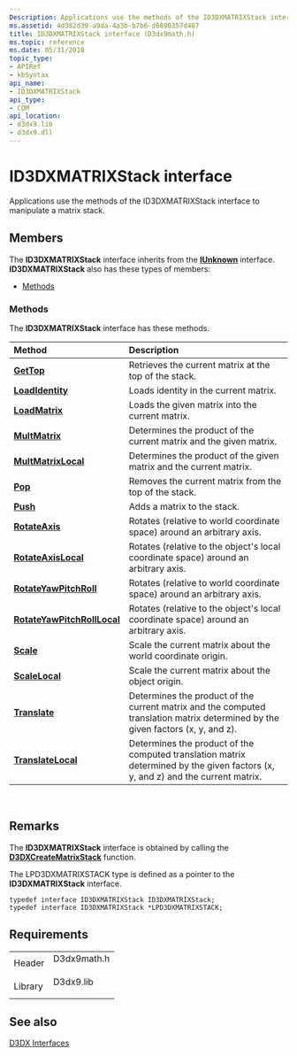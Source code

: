 ```yaml
---
Description: Applications use the methods of the ID3DXMATRIXStack interface to manipulate a matrix stack.
ms.assetid: 4d382d39-a9da-4a3b-b7b6-d6890357d467
title: ID3DXMATRIXStack interface (D3dx9math.h)
ms.topic: reference
ms.date: 05/31/2018
topic_type: 
- APIRef
- kbSyntax
api_name: 
- ID3DXMATRIXStack
api_type: 
- COM
api_location: 
- d3dx9.lib
- d3dx9.dll
---
```


# ID3DXMATRIXStack interface

Applications use the methods of the ID3DXMATRIXStack interface to manipulate a matrix stack.

## Members

The **ID3DXMATRIXStack** interface inherits from the [**IUnknown**](https://msdn.microsoft.com/en-us/library/ms680509(v=VS.85).aspx) interface. **ID3DXMATRIXStack** also has these types of members:

-   [Methods](#methods)

### Methods

The **ID3DXMATRIXStack** interface has these methods.



| Method                                                                       | Description                                                                                                                                |
|:-----------------------------------------------------------------------------|:-------------------------------------------------------------------------------------------------------------------------------------------|
| [**GetTop**](id3dxmatrixstack--gettop.md)                                   | Retrieves the current matrix at the top of the stack.<br/>                                                                           |
| [**LoadIdentity**](id3dxmatrixstack--loadidentity.md)                       | Loads identity in the current matrix.<br/>                                                                                           |
| [**LoadMatrix**](id3dxmatrixstack--loadmatrix.md)                           | Loads the given matrix into the current matrix.<br/>                                                                                 |
| [**MultMatrix**](id3dxmatrixstack--multmatrix.md)                           | Determines the product of the current matrix and the given matrix.<br/>                                                              |
| [**MultMatrixLocal**](id3dxmatrixstack--multmatrixlocal.md)                 | Determines the product of the given matrix and the current matrix.<br/>                                                              |
| [**Pop**](id3dxmatrixstack--pop.md)                                         | Removes the current matrix from the top of the stack.<br/>                                                                           |
| [**Push**](id3dxmatrixstack--push.md)                                       | Adds a matrix to the stack.<br/>                                                                                                     |
| [**RotateAxis**](id3dxmatrixstack--rotateaxis.md)                           | Rotates (relative to world coordinate space) around an arbitrary axis.<br/>                                                          |
| [**RotateAxisLocal**](id3dxmatrixstack--rotateaxislocal.md)                 | Rotates (relative to the object's local coordinate space) around an arbitrary axis.<br/>                                             |
| [**RotateYawPitchRoll**](id3dxmatrixstack--rotateyawpitchroll.md)           | Rotates (relative to world coordinate space) around an arbitrary axis.<br/>                                                          |
| [**RotateYawPitchRollLocal**](id3dxmatrixstack--rotateyawpitchrolllocal.md) | Rotates (relative to the object's local coordinate space) around an arbitrary axis.<br/>                                             |
| [**Scale**](id3dxmatrixstack--scale.md)                                     | Scale the current matrix about the world coordinate origin.<br/>                                                                     |
| [**ScaleLocal**](id3dxmatrixstack--scalelocal.md)                           | Scale the current matrix about the object origin.<br/>                                                                               |
| [**Translate**](id3dxmatrixstack--translate.md)                             | Determines the product of the current matrix and the computed translation matrix determined by the given factors (x, y, and z).<br/> |
| [**TranslateLocal**](id3dxmatrixstack--translatelocal.md)                   | Determines the product of the computed translation matrix determined by the given factors (x, y, and z) and the current matrix.<br/> |



 

## Remarks

The **ID3DXMATRIXStack** interface is obtained by calling the [**D3DXCreateMatrixStack**](d3dxcreatematrixstack.md) function.

The LPD3DXMATRIXSTACK type is defined as a pointer to the **ID3DXMATRIXStack** interface.


```
typedef interface ID3DXMATRIXStack ID3DXMATRIXStack;
typedef interface ID3DXMATRIXStack *LPD3DXMATRIXSTACK;
```



## Requirements



|                    |                                                                                        |
|--------------------|----------------------------------------------------------------------------------------|
| Header<br/>  | <dl> <dt>D3dx9math.h</dt> </dl> |
| Library<br/> | <dl> <dt>D3dx9.lib</dt> </dl>   |



## See also

<dl> <dt>

[D3DX Interfaces](dx9-graphics-reference-d3dx-interfaces.md)
</dt> </dl>

 

 




